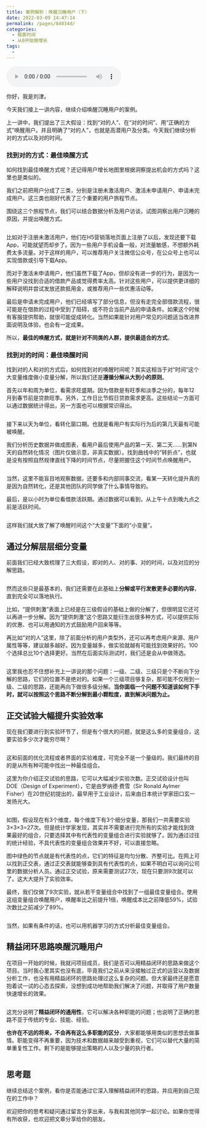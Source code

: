 ```yaml
---
title: 案例解析：唤醒沉睡用户（下）
date: 2022-03-09 14:47:14
permalink: /pages/84034d/
categories:
  - 极客时间
  - 从0开始做增长
tags:
  - 
---
```

<audio title="31.案例解析：唤醒沉睡用户（下）" src="https://static001.geekbang.org/resource/audio/65/a1/655314054c0e41f00eb6fca5213010a1.mp3" controls="controls"></audio> 
<p>你好，我是刘津。</p><p>今天我们接上一讲内容，继续介绍唤醒沉睡用户的案例。</p><p>上一讲中，我们提出了三大假设：找到“对的人”、在“对的时间”、用“正确的方式”唤醒用户。并且明确了“对的人”，也就是高潜用户及分类。今天我们继续分析对的方式以及对的时间。</p><h3>找到对的方式：最佳唤醒方式</h3><p>如何找到最佳唤醒方式呢？还记得用户增长地图里根据洞察提出机会的方式吗？这里也是类似的。</p><p>我们之前把用户分成了三类，分别是注册未激活用户、激活未申请用户、申请未完成用户。这三类也刚好代表了三个重要的用户旅程节点。</p><p>围绕这三个旅程节点，我们可以结合数据分析及用户访谈，试图洞察出用户沉睡的原因，并提出唤醒方式。</p><p><img src="https://static001.geekbang.org/resource/image/11/48/115de9e6a07baedf0744155830a7ef48.png" alt=""></p><p>比如对于注册未激活用户，他们在H5营销落地页面上注册了以后，发现还要下载App，可能就望而却步了。因为一些用户手机设备一般，对流量敏感，不想额外耗费太多流量。对于这样的用户，可以推荐用户关注微信公众号，在公众号上也可以实现借款或引导下载App。</p><p>而对于激活未申请用户，他们虽然下载了App，但却没有进一步的行为，是因为一些用户没找到合适的借款产品或觉得费率太高。针对这些用户，可以提供更详细的解释说明并尝试发放还款抵用金，或推荐用户一些优惠活动等。</p><!-- [[[read_end]]] --><p>最后是申请未完成用户，他们已经填写了部分信息，但没有走完全部借款流程，很可能是在借款的过程中受到了阻碍，或不符合当前产品的申请条件。如果这个时候有客服提供帮助，就很可能促成转化。当然如果能针对用户常见的问题适当改进界面说明及体验，也会有一定成果。</p><p>所以，<strong>最佳的唤醒方式，就是针对不同类的人群，提供最适合的方式</strong>。</p><h3>找到对的时间：最佳唤醒时间</h3><p>找到对的人和对的方式后，如何找到对的唤醒时间呢？其实这相当于对“时间”这个大变量维度做小变量分解，所以我们还是<strong>遵循分解从大到小的原则</strong>。</p><p>首先以年和周为单位，看需求旺盛期。因为借款是有旺季和淡季之分的，每年12月到春节前是贷款旺季。另外，工作日比节假日贷款需求更高。这些结论一方面可以通过数据统计得出，另一方面也可以根据常识得出。</p><p><img src="https://static001.geekbang.org/resource/image/5a/b2/5ad0bd3da783d9a9841162702e11f2b2.png" alt=""></p><p>接下来以天为单位，看转化窗口期。也就是看用户有实际行为后的第几天最有可能被唤醒。</p><p>我们分析历史数据并做成图表，看用户最后使用产品的第一天、第二天……到第N天的自然转化情况（图片仅做示意，非真实数据）。找到曲线中的“转折点”，也就是没有按照自然规律直线下降的时间节点，尽量把握住这个时间节点唤醒用户。</p><p><img src="https://static001.geekbang.org/resource/image/74/40/74bd106314283133a13258c45c72c140.png" alt=""></p><p>当然，这里不能盲目地观察数据，还要多和内部同事交流，看某一天转化提升真的是因为自然转化，还是其他团队的同学做了什么事情导致的。</p><p>最后，是以小时为单位看借款活跃期。通过数据可以看到，从上午十点到晚九点之前是活跃时间。</p><p><img src="https://static001.geekbang.org/resource/image/05/e1/05aa22edcd0f0c6b8b0af67473a82fe1.png" alt=""></p><p>这样我们就大致了解了唤醒时间这个“大变量”下面的“小变量”。</p><h2>通过分解层层细分变量</h2><p>前面我们已经大致梳理了三大假设，即对的人、对的事、对的时间，以及对应的分解思路。</p><p><img src="https://static001.geekbang.org/resource/image/f2/dc/f2d1cbc057dfa4ba418c221f64ea31dc.png" alt=""></p><p>然而这些只是最基本的，我们还需要在此基础上<strong>分解或平行发散更多必要的内容</strong>，直到完全可以落地执行。</p><p>比如，“提供刺激”表面上已经是在三级假设的基础上做的分解了，但很明显它还可以再进一步分解。因为“提供刺激”这个思路又能衍生出很多种方式，可以提供实际的优惠、也可以用通知的方式鼓励用户回来等等。</p><p>再比如“对的人”这里，除了前面分析的用户类型外，还可以再考虑用户来源、用户属性等等，建议越多越好。因为变量越多，做实验就越有可能找到效果好的。100个选择总比10个选择更好。当然在后面实际测试时，我们还是会从中做筛选。</p><p><img src="https://static001.geekbang.org/resource/image/03/2e/037307b42ff0598e0ff6b03dd4a5ee2e.png" alt=""></p><p>这里我也忍不住想补充上一讲说的那个问题：一级、二级、三级只是个不断向下分解的思路，它们的位置不是绝对的。如果一个三级项目够复杂，那可能不仅用到一级、二级的思路，还能再向下做很多级分解。<strong>当你面临一个问题不知道该如何下手时，就可以按照这个思路不断分解到最小颗粒度，直到解决问题为止。</strong></p><h2>正交试验大幅提升实验效率</h2><p>现在我们要进行到实验环节了，但是有个很大的问题，就是这么多的变量组合，这要实验多少次才能穷尽啊？</p><p><img src="https://static001.geekbang.org/resource/image/21/f4/2132a3f8be98750c2042de5ba9d9c0f4.png" alt=""></p><p>这和前面的优化流程或者界面的实验难度，可完全不是一个量级的。我们最终的目的是从所有种可能中找出一种最佳组合。</p><p>这里为你介绍正交试验的思路，它可以大幅减少实验次数。正交试验设计也叫DOE（Design of Experiment），它是由罗纳德·费雪（Sir Ronald Aylmer Fisher）在20世纪初提出的，最早用于工业设计，后来由日本统计学家田口玄一发扬光大。</p><p><img src="https://static001.geekbang.org/resource/image/36/3c/36721f549bda123d12031026296f3b3c.png" alt=""></p><p>如图，假设现在有3个维度，每个维度下有3个细分变量，那我们一共需要实验3×3×3=27次。但是统计学家发现，其实并不需要进行完所有的实验才能找到效果最好的组合，只要选择其中有代表性的变量组合进行实验就够了。因为通过过往的统计经验，不具代表性的变量组合效果并不好，可以直接忽略。</p><p>图中绿色的节点就是有代表性的点，它们的特征是均匀分散、齐整可比。在网上可以找到正交表，通过正交表就能够查到具有代表性的点，如果不明白可以询问公司里的数据分析人员。通过正交试验，原来需要测试27次，现在只要测9次就可以了。这大大提升了实验效率。</p><p>最终，我们仅做了9次实验，就从若干变量组合中找到了一组最佳变量组合。使用这组变量组合唤醒用户，唤醒率比之前提升1倍，唤醒成本比之前降低59%，试验次数比之前减少了89%。</p><p><img src="https://static001.geekbang.org/resource/image/fe/d0/fe19f32a5c03f8fa802362ddc0198ad0.png" alt=""></p><p>当然，如果有条件的话，也可以用机器学习的方式分析最佳变量组合。</p><h2>精益闭环思路唤醒沉睡用户</h2><p>在项目一开始的时候，我就问项目成员，我们是否可以用精益闭环的思路来做这个项目。当时我心里其实也没有底，毕竟我们之前从来没接触过正式的运营以及数据分析工作，也没有用精益闭环的思路处理过这么复杂的问题。但大家最终还是愿意抱着试一试的心态去探索，没想到成功地帮助我们解决了问题，并取得了用户数量快速增长的效果。</p><p><img src="https://static001.geekbang.org/resource/image/c2/b6/c294c714073bf4ab493c545fbb4701b6.png" alt=""></p><p>这充分说明了<strong>精益闭环的通用性</strong>，它可以解决各种职能的问题；也说明了正确的思路不亚于传统的专业、技能、经验。</p><p><strong>也许在不远的将来，不会再有这么多职能的区分</strong>，大家都能够用类似的思想去做事情。职能变得不再重要，因为技术和数据越来越受到重视，它们可以替代大量的简单重复性工作。剩下的是能够提出策略的人以及少量的执行者。</p><p><img src="https://static001.geekbang.org/resource/image/19/fe/196ac377a62b7419f66ddf778687b6fe.png" alt=""></p><h2>思考题</h2><p>继续总结这个案例，看你是否能通过它深入理解精益闭环的思路，并应用到自己现在的工作中？</p><p>欢迎把你的思考和疑问通过留言分享出来，与我和其他同学一起讨论。如果你觉得有所收获，也欢迎把文章分享给你的朋友。</p><p></p>